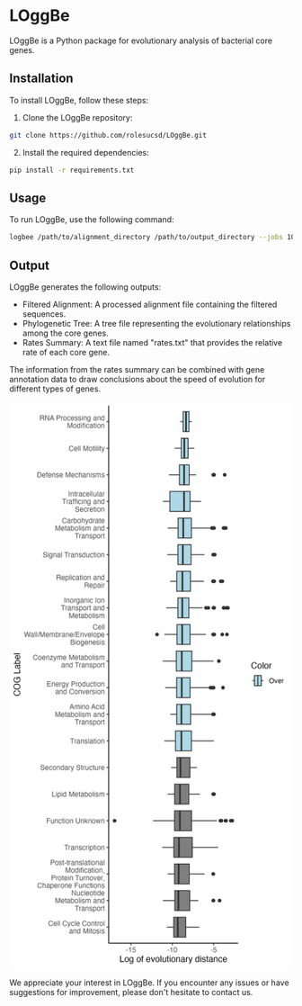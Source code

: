 # LOggBe
LOggBe is a Python package for evolutionary analysis of bacterial core genes.

## Installation
To install LOggBe, follow these steps:

1. Clone the LOggBe repository:
   
```sh
git clone https://github.com/rolesucsd/LOggBe.git
```

2. Install the required dependencies:

```sh
pip install -r requirements.txt
```

## Usage
To run LOggBe, use the following command:

```sh
logbee /path/to/alignment_directory /path/to/output_directory --jobs 10
```

## Output 
LOggBe generates the following outputs:

* Filtered Alignment: A processed alignment file containing the filtered sequences.
* Phylogenetic Tree: A tree file representing the evolutionary relationships among the core genes.
* Rates Summary: A text file named "rates.txt" that provides the relative rate of each core gene.

The information from the rates summary can be combined with gene annotation data to draw conclusions about the speed of evolution for different types of genes.

![Example Output](LoggBe_5.png)

We appreciate your interest in LOggBe. If you encounter any issues or have suggestions for improvement, please don't hesitate to contact us.
